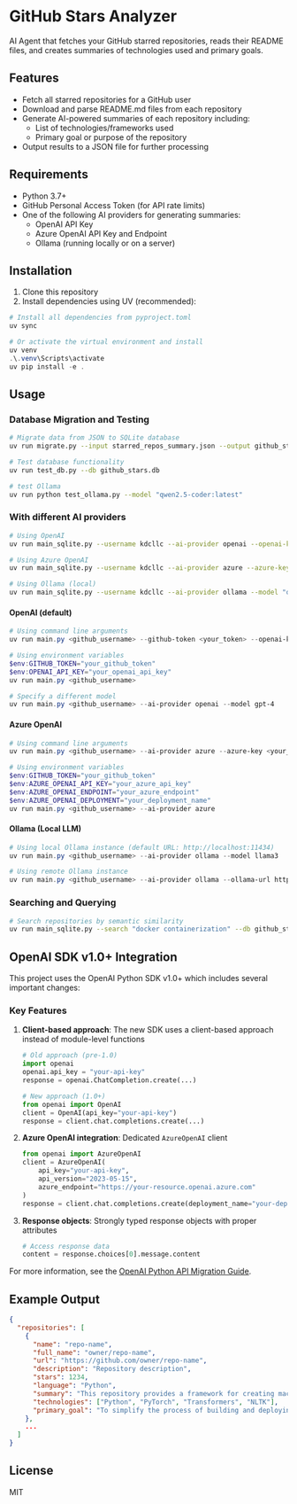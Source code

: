 # GitHub Stars Analyzer

AI Agent that fetches your GitHub starred repositories, reads their README files, and creates summaries of technologies used and primary goals.

## Features

- Fetch all starred repositories for a GitHub user
- Download and parse README.md files from each repository
- Generate AI-powered summaries of each repository including:
  - List of technologies/frameworks used
  - Primary goal or purpose of the repository
- Output results to a JSON file for further processing

## Requirements

- Python 3.7+
- GitHub Personal Access Token (for API rate limits)
- One of the following AI providers for generating summaries:
  - OpenAI API Key
  - Azure OpenAI API Key and Endpoint
  - Ollama (running locally or on a server)

## Installation

1. Clone this repository
2. Install dependencies using UV (recommended):

```powershell
# Install all dependencies from pyproject.toml
uv sync

# Or activate the virtual environment and install
uv venv
.\.venv\Scripts\activate
uv pip install -e .
```

## Usage

### Database Migration and Testing

```bash
# Migrate data from JSON to SQLite database
uv run migrate.py --input starred_repos_summary.json --output github_stars.db

# Test database functionality
uv run test_db.py --db github_stars.db

# test Ollama 
uv run python test_ollama.py --model "qwen2.5-coder:latest"
```

### With different AI providers

```bash
# Using OpenAI
uv run main_sqlite.py --username kdcllc --ai-provider openai --openai-key "your-key" --max-pages 1

# Using Azure OpenAI
uv run main_sqlite.py --username kdcllc --ai-provider azure --azure-key "your-key" --azure-endpoint "your-endpoint" --azure-deployment "your-deployment" --max-pages 1

# Using Ollama (local)
uv run main_sqlite.py --username kdcllc --ai-provider ollama --model "qwen2.5-coder:latest" --max-pages 1
```


#### OpenAI (default)

```powershell
# Using command line arguments
uv run main.py <github_username> --github-token <your_token> --openai-key <your_key>

# Using environment variables
$env:GITHUB_TOKEN="your_github_token"
$env:OPENAI_API_KEY="your_openai_api_key"
uv run main.py <github_username>

# Specify a different model
uv run main.py <github_username> --ai-provider openai --model gpt-4
```

#### Azure OpenAI

```powershell
# Using command line arguments
uv run main.py <github_username> --ai-provider azure --azure-key <your_key> --azure-endpoint <your_endpoint> --azure-deployment <deployment_name>

# Using environment variables
$env:GITHUB_TOKEN="your_github_token"
$env:AZURE_OPENAI_API_KEY="your_azure_api_key"
$env:AZURE_OPENAI_ENDPOINT="your_azure_endpoint"
$env:AZURE_OPENAI_DEPLOYMENT="your_deployment_name"
uv run main.py <github_username> --ai-provider azure
```

#### Ollama (Local LLM)

```powershell
# Using local Ollama instance (default URL: http://localhost:11434)
uv run main.py <github_username> --ai-provider ollama --model llama3

# Using remote Ollama instance
uv run main.py <github_username> --ai-provider ollama --ollama-url http://your-ollama-server:11434 --model mistral
```

### Searching and Querying

```bash
# Search repositories by semantic similarity
uv run main_sqlite.py --search "docker containerization" --db github_stars.db --username username
```

## OpenAI SDK v1.0+ Integration

This project uses the OpenAI Python SDK v1.0+ which includes several important changes:

### Key Features

1. **Client-based approach**: The new SDK uses a client-based approach instead of module-level functions
   ```python
   # Old approach (pre-1.0)
   import openai
   openai.api_key = "your-api-key"
   response = openai.ChatCompletion.create(...)
   
   # New approach (1.0+)
   from openai import OpenAI
   client = OpenAI(api_key="your-api-key")
   response = client.chat.completions.create(...)
   ```

2. **Azure OpenAI integration**: Dedicated `AzureOpenAI` client
   ```python
   from openai import AzureOpenAI
   client = AzureOpenAI(
       api_key="your-api-key",
       api_version="2023-05-15",
       azure_endpoint="https://your-resource.openai.azure.com"
   )
   response = client.chat.completions.create(deployment_name="your-deployment", ...)
   ```

3. **Response objects**: Strongly typed response objects with proper attributes
   ```python
   # Access response data
   content = response.choices[0].message.content
   ```

For more information, see the [OpenAI Python API Migration Guide](https://github.com/openai/openai-python/blob/main/MIGRATION_GUIDE.md).

## Example Output

```json
{
  "repositories": [
    {
      "name": "repo-name",
      "full_name": "owner/repo-name",
      "url": "https://github.com/owner/repo-name",
      "description": "Repository description",
      "stars": 1234,
      "language": "Python",
      "summary": "This repository provides a framework for creating machine learning models with a focus on natural language processing.",
      "technologies": ["Python", "PyTorch", "Transformers", "NLTK"],
      "primary_goal": "To simplify the process of building and deploying NLP models."
    },
    ...
  ]
}
```

## License

MIT
